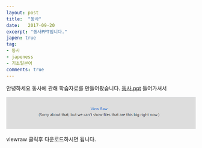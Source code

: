 ```yaml
---
layout: post
title:  "동사"
date:   2017-09-20
excerpt: "동사PPT입니다."
japen: true
tag:
- 동사
- japeness
- 기초일본어
comments: true
---
```

안녕하세요 동사에 관해 학습자료를 만들어봤습니다.
[동사.ppt](https://github.com/lukawitch/datapage/blob/master/%EC%9D%BC%EB%B3%B8%EC%96%B4/%EC%8A%A4%ED%84%B0%EB%94%94%20%EB%8F%99%EC%82%AC.pptx)
들어가셔서 

![down](/assets/img/down.png)

viewraw 클릭후 다운로드하시면 됩니다.
